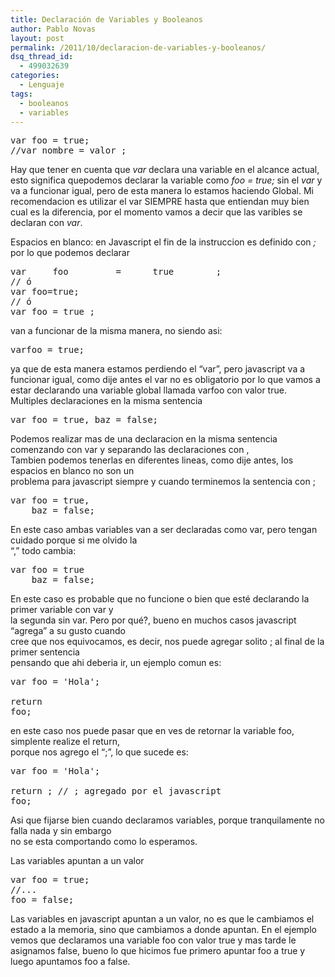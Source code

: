 ```yaml
---
title: Declaración de Variables y Booleanos
author: Pablo Novas
layout: post
permalink: /2011/10/declaracion-de-variables-y-booleanos/
dsq_thread_id:
  - 499032639
categories:
  - Lenguaje
tags:
  - booleanos
  - variables
---
```

<pre class="brush: jscript; title: ; notranslate" title="">var foo = true;
//var nombre = valor ;
</pre>

Hay que tener en cuenta que *var* declara una variable en el alcance actual, esto significa quepodemos declarar la variable como *foo = true;* sin el *var* y va a funcionar igual, pero de esta manera lo estamos haciendo Global. Mi recomendacion es utilizar el var SIEMPRE hasta que entiendan muy bien cual es la diferencia, por el momento vamos a decir que las varibles se declaran con *var*.

Espacios en blanco: en Javascript el fin de la instruccion es definido con *;* por lo que podemos declarar

<pre class="brush: jscript; title: ; notranslate" title="">var     foo         =      true        ;
// ó
var foo=true;
// ó
var foo = true ;
</pre>

van a funcionar de la misma manera, no siendo asi:

<pre class="brush: jscript; title: ; notranslate" title="">varfoo = true;
</pre>

ya que de esta manera estamos perdiendo el &#8220;var&#8221;, pero javascript va a funcionar igual, como dije antes el var no es obligatorio por lo que vamos a estar declarando una variable global llamada varfoo con valor true.  
Multiples declaraciones en la misma sentencia

<pre class="brush: jscript; title: ; notranslate" title="">var foo = true, baz = false;</pre>

<!--more-->

  
Podemos realizar mas de una declaracion en la misma sentencia comenzando con var y separando las declaraciones con ,  
Tambien podemos tenerlas en diferentes lineas, como dije antes, los espacios en blanco no son un  
problema para javascript siempre y cuando terminemos la sentencia con ;

<pre class="brush: jscript; title: ; notranslate" title="">var foo = true,
    baz = false;</pre>

En este caso ambas variables van a ser declaradas como var, pero tengan cuidado porque si me olvido la  
&#8220;,&#8221; todo cambia:

<pre class="brush: jscript; highlight: [1]; title: ; notranslate" title="">var foo = true
    baz = false;</pre>

En este caso es probable que no funcione o bien que esté declarando la primer variable con var y  
la segunda sin var. Pero por qué?, bueno en muchos casos javascript &#8220;agrega&#8221; a su gusto cuando  
cree que nos equivocamos, es decir, nos puede agregar solito ; al final de la primer sentencia  
pensando que ahi deberia ir, un ejemplo comun es:

<pre class="brush: jscript; title: ; notranslate" title="">var foo = 'Hola';

return
foo;</pre>

en este caso nos puede pasar que en ves de retornar la variable foo, simplente realize el return,  
porque nos agrego el &#8220;;&#8221;, lo que sucede es:

<pre class="brush: jscript; title: ; notranslate" title="">var foo = 'Hola';

return ; // ; agregado por el javascript
foo;</pre>

Asi que fijarse bien cuando declaramos variables, porque tranquilamente no falla nada y sin embargo  
no se esta comportando como lo esperamos.

Las variables apuntan a un valor

<pre class="brush: jscript; title: ; notranslate" title="">var foo = true;
//...
foo = false;</pre>

Las variables en javascript apuntan a un valor, no es que le cambiamos el estado a la memoria, sino que cambiamos a donde apuntan. En el ejemplo vemos que declaramos una variable foo con valor true y mas tarde le asignamos false, bueno lo que hicimos fue primero apuntar foo a true y luego apuntamos foo a false.